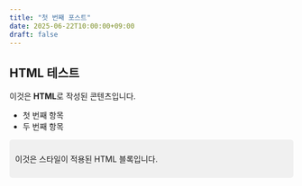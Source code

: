 ```yaml
---
title: "첫 번째 포스트"
date: 2025-06-22T10:00:00+09:00
draft: false
---
```


<h2>HTML 테스트</h2>
<p>이것은 <strong>HTML</strong>로 작성된 콘텐츠입니다.</p>
<ul>
<li>첫 번째 항목</li>
<li>두 번째 항목</li>
</ul>

<div style="background-color: #f0f0f0; padding: 10px; border-radius: 5px;">
<p>이것은 스타일이 적용된 HTML 블록입니다.</p>
</div>